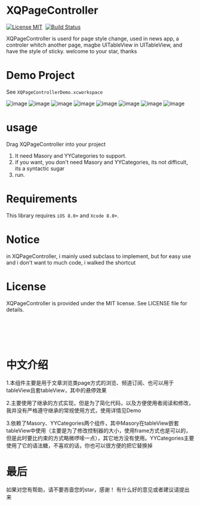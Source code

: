 XQPageController
==============

[![License MIT](https://img.shields.io/badge/license-MIT-green.svg?style=flat)](https://raw.githubusercontent.com/ibireme/YYKit/master/LICENSE)&nbsp;
[![Build Status](https://travis-ci.org/ibireme/YYKit.svg?branch=master)](https://travis-ci.org/ibireme/YYKit)


XQPageController is userd for page style change, used in news app, a controler whitch another  page, magbe UITableView in UITableView, and have the style of sticky. welcome to your star, thanks   


Demo Project
==============
See `XQPageControllerDemo.xcworkspace`

![image](https://github.com/west-east/ReadMeImage/blob/master/XQPageController%20Reource/1.gif) ![image](https://github.com/west-east/ReadMeImage/blob/master/XQPageController%20Reource/2.gif) 
![image](https://github.com/west-east/ReadMeImage/blob/master/XQPageController%20Reource/3.gif) ![image](https://github.com/west-east/ReadMeImage/blob/master/XQPageController%20Reource/4.gif) 
![image](https://github.com/west-east/ReadMeImage/blob/master/XQPageController%20Reource/5.gif) ![image](https://github.com/west-east/ReadMeImage/blob/master/XQPageController%20Reource/6.gif) 
![image](https://github.com/west-east/ReadMeImage/blob/master/XQPageController%20Reource/7.gif) ![image](https://github.com/west-east/ReadMeImage/blob/master/XQPageController%20Reource/8.gif) 



usage
==============

Drag XQPageController into your project 

1. It need Masory and YYCategories to support.
2. if you want, you don't need  Masory and YYCategories, its not difficult, its a syntactic sugar
3. run.


Requirements
==============
This library requires `iOS 8.0+` and `Xcode 8.0+`.

Notice
==============
in XQPageController, i mainly used subclass to implement, but for easy use and i don't want to much code, i walked the shortcut 

License
==============
XQPageController is provided under the MIT license. See LICENSE file for details.


<br/><br/>
---
中文介绍
==============
1.本组件主要是用于文章浏览类page方式的浏览、频道订阅、也可以用于tableView且套tableView，其中的悬停效果

2.主要使用了继承的方式实现，但是为了简化代码，以及方便使用者阅读和修改，我并没有严格遵守继承的常规使用方式，使用详情见Demo

3.依赖了Masory、YYCategories两个组件，其中Masory在tableView嵌套tableView中使用（主要是为了修改控制器的大小，使用frame方式也是可以的，但是此时要比约束的方式略微啰嗦一点），其它地方没有使用。YYCategories主要使用了它的语法糖，不喜欢的话，你也可以很方便的把它替换掉

最后
==============
如果对您有帮助，请不要吝啬您的star，感谢！
有什么好的意见或者建议请提出来

